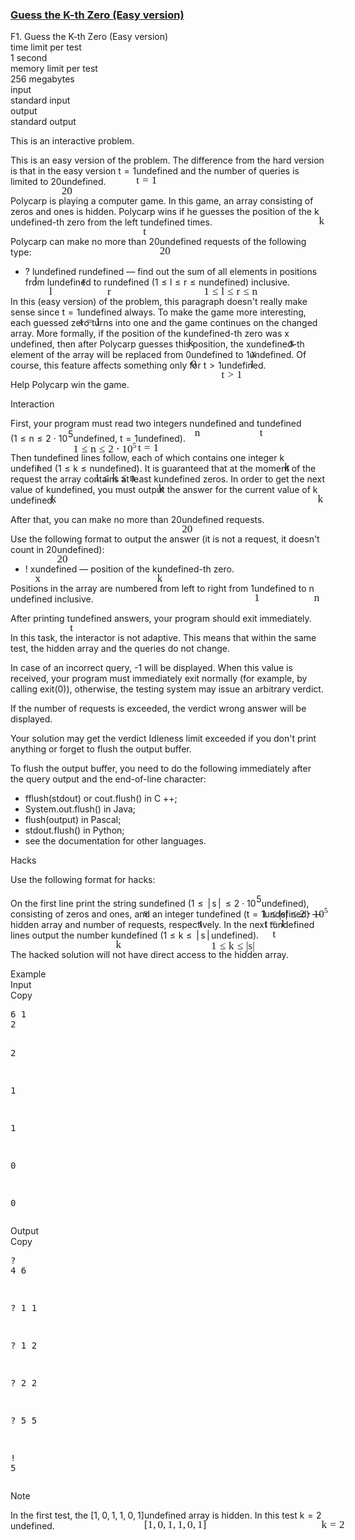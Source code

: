 <h3><a href="https://codeforces.com/contest/1520/problem/F1" target="_blank" rel="noopener noreferrer">Guess the K-th Zero (Easy version)</a></h3>
<div class="header"><div class="title">F1. Guess the K-th Zero (Easy version)</div><div class="time-limit"><div class="property-title">time limit per test</div>1 second</div><div class="memory-limit"><div class="property-title">memory limit per test</div>256 megabytes</div><div class="input-file input-standard"><div class="property-title">input</div>standard input</div><div class="output-file output-standard"><div class="property-title">output</div>standard output</div></div><div><p><span class="tex-font-style-bf">This is an interactive problem.</span></p><p><span class="tex-font-style-bf">This is an easy version of the problem. The difference from the hard version is that in the easy version <span class="MathJax_Preview" style="color: inherit;"><span class="MJXp-math" id="MJXp-Span-1"><span class="MJXp-mi MJXp-italic" id="MJXp-Span-2">t</span><span class="MJXp-mo" id="MJXp-Span-3" style="margin-left: 0.333em; margin-right: 0.333em;">=</span><span class="MJXp-mn" id="MJXp-Span-4">1</span></span></span><span class="MathJax MathJax_Processed" id="MathJax-Element-1-Frame" tabindex="0" style=""><nobr><span class="math" id="MathJax-Span-1"><span style="display: inline-block; position: relative; width: 0em; height: 0px; font-size: 122%;"><span style="position: absolute;"><span class="mrow" id="MathJax-Span-2"><span class="mi" id="MathJax-Span-3" style="font-family: MathJax_Math-italic;">t</span><span class="mo" id="MathJax-Span-4" style="font-family: MathJax_Main; padding-left: 0.296em;">=</span><span class="mn" id="MathJax-Span-5" style="font-family: MathJax_Main; padding-left: 0.296em;">1</span></span></span></span></span></nobr></span>undefined and the number of queries is limited to <span class="MathJax_Preview" style="color: inherit;"><span class="MJXp-math" id="MJXp-Span-5"><span class="MJXp-mn" id="MJXp-Span-6">20</span></span></span><span class="MathJax MathJax_Processed" id="MathJax-Element-2-Frame" tabindex="0" style=""><nobr><span class="math" id="MathJax-Span-6"><span style="display: inline-block; position: relative; width: 0em; height: 0px; font-size: 122%;"><span style="position: absolute;"><span class="mrow" id="MathJax-Span-7"><span class="mn" id="MathJax-Span-8" style="font-family: MathJax_Main;">20</span></span></span></span></span></nobr></span>undefined.</span></p><p>Polycarp is playing a computer game. In this game, an array consisting of zeros and ones is hidden. Polycarp wins if he guesses the position of the <span class="MathJax_Preview" style="color: inherit;"><span class="MJXp-math" id="MJXp-Span-7"><span class="MJXp-mi MJXp-italic" id="MJXp-Span-8">k</span></span></span><span class="MathJax MathJax_Processed" id="MathJax-Element-3-Frame" tabindex="0" style=""><nobr><span class="math" id="MathJax-Span-9"><span style="display: inline-block; position: relative; width: 0em; height: 0px; font-size: 122%;"><span style="position: absolute;"><span class="mrow" id="MathJax-Span-10"><span class="mi" id="MathJax-Span-11" style="font-family: MathJax_Math-italic;">k</span></span></span></span></span></nobr></span>undefined-th zero from the left <span class="MathJax_Preview" style="color: inherit;"><span class="MJXp-math" id="MJXp-Span-9"><span class="MJXp-mi MJXp-italic" id="MJXp-Span-10">t</span></span></span><span class="MathJax MathJax_Processed" id="MathJax-Element-4-Frame" tabindex="0" style=""><nobr><span class="math" id="MathJax-Span-12"><span style="display: inline-block; position: relative; width: 0em; height: 0px; font-size: 122%;"><span style="position: absolute;"><span class="mrow" id="MathJax-Span-13"><span class="mi" id="MathJax-Span-14" style="font-family: MathJax_Math-italic;">t</span></span></span></span></span></nobr></span>undefined times.</p><p>Polycarp can make no more than <span class="MathJax_Preview" style="color: inherit;"><span class="MJXp-math" id="MJXp-Span-11"><span class="MJXp-mn" id="MJXp-Span-12">20</span></span></span><span class="MathJax MathJax_Processed" id="MathJax-Element-5-Frame" tabindex="0" style=""><nobr><span class="math" id="MathJax-Span-15"><span style="display: inline-block; position: relative; width: 0em; height: 0px; font-size: 122%;"><span style="position: absolute;"><span class="mrow" id="MathJax-Span-16"><span class="mn" id="MathJax-Span-17" style="font-family: MathJax_Main;">20</span></span></span></span></span></nobr></span>undefined requests of the following type: </p><ul> <li> <span class="tex-font-style-tt">?</span> <span class="MathJax_Preview" style="color: inherit;"><span class="MJXp-math" id="MJXp-Span-13"><span class="MJXp-mi MJXp-italic" id="MJXp-Span-14">l</span></span></span><span class="MathJax MathJax_Processed" id="MathJax-Element-6-Frame" tabindex="0" style=""><nobr><span class="math" id="MathJax-Span-18"><span style="display: inline-block; position: relative; width: 0em; height: 0px; font-size: 122%;"><span style="position: absolute;"><span class="mrow" id="MathJax-Span-19"><span class="mi" id="MathJax-Span-20" style="font-family: MathJax_Math-italic;">l</span></span></span></span></span></nobr></span>undefined <span class="MathJax_Preview" style="color: inherit;"><span class="MJXp-math" id="MJXp-Span-15"><span class="MJXp-mi MJXp-italic" id="MJXp-Span-16">r</span></span></span><span class="MathJax MathJax_Processed" id="MathJax-Element-7-Frame" tabindex="0" style=""><nobr><span class="math" id="MathJax-Span-21"><span style="display: inline-block; position: relative; width: 0em; height: 0px; font-size: 122%;"><span style="position: absolute;"><span class="mrow" id="MathJax-Span-22"><span class="mi" id="MathJax-Span-23" style="font-family: MathJax_Math-italic;">r</span></span></span></span></span></nobr></span>undefined&nbsp;— find out the sum of all elements in positions from <span class="MathJax_Preview" style="color: inherit;"><span class="MJXp-math" id="MJXp-Span-17"><span class="MJXp-mi MJXp-italic" id="MJXp-Span-18">l</span></span></span><span class="MathJax MathJax_Processed" id="MathJax-Element-8-Frame" tabindex="0" style=""><nobr><span class="math" id="MathJax-Span-24"><span style="display: inline-block; position: relative; width: 0em; height: 0px; font-size: 122%;"><span style="position: absolute;"><span class="mrow" id="MathJax-Span-25"><span class="mi" id="MathJax-Span-26" style="font-family: MathJax_Math-italic;">l</span></span></span></span></span></nobr></span>undefined to <span class="MathJax_Preview" style="color: inherit;"><span class="MJXp-math" id="MJXp-Span-19"><span class="MJXp-mi MJXp-italic" id="MJXp-Span-20">r</span></span></span><span class="MathJax MathJax_Processed" id="MathJax-Element-9-Frame" tabindex="0" style=""><nobr><span class="math" id="MathJax-Span-27"><span style="display: inline-block; position: relative; width: 0em; height: 0px; font-size: 122%;"><span style="position: absolute;"><span class="mrow" id="MathJax-Span-28"><span class="mi" id="MathJax-Span-29" style="font-family: MathJax_Math-italic;">r</span></span></span></span></span></nobr></span>undefined (<span class="MathJax_Preview" style="color: inherit;"><span class="MJXp-math" id="MJXp-Span-21"><span class="MJXp-mn" id="MJXp-Span-22">1</span><span class="MJXp-mo" id="MJXp-Span-23" style="margin-left: 0.333em; margin-right: 0.333em;">≤</span><span class="MJXp-mi MJXp-italic" id="MJXp-Span-24">l</span><span class="MJXp-mo" id="MJXp-Span-25" style="margin-left: 0.333em; margin-right: 0.333em;">≤</span><span class="MJXp-mi MJXp-italic" id="MJXp-Span-26">r</span><span class="MJXp-mo" id="MJXp-Span-27" style="margin-left: 0.333em; margin-right: 0.333em;">≤</span><span class="MJXp-mi MJXp-italic" id="MJXp-Span-28">n</span></span></span><span class="MathJax MathJax_Processed" id="MathJax-Element-10-Frame" tabindex="0" style=""><nobr><span class="math" id="MathJax-Span-30"><span style="display: inline-block; position: relative; width: 0em; height: 0px; font-size: 122%;"><span style="position: absolute;"><span class="mrow" id="MathJax-Span-31"><span class="mn" id="MathJax-Span-32" style="font-family: MathJax_Main;">1</span><span class="mo" id="MathJax-Span-33" style="font-family: MathJax_Main; padding-left: 0.296em;">≤</span><span class="mi" id="MathJax-Span-34" style="font-family: MathJax_Math-italic; padding-left: 0.296em;">l</span><span class="mo" id="MathJax-Span-35" style="font-family: MathJax_Main; padding-left: 0.296em;">≤</span><span class="mi" id="MathJax-Span-36" style="font-family: MathJax_Math-italic; padding-left: 0.296em;">r</span><span class="mo" id="MathJax-Span-37" style="font-family: MathJax_Main; padding-left: 0.296em;">≤</span><span class="mi" id="MathJax-Span-38" style="font-family: MathJax_Math-italic; padding-left: 0.296em;">n</span></span></span></span></span></nobr></span>undefined) inclusive. </li></ul><p><span class="tex-font-style-it">In this (easy version) of the problem, this paragraph doesn't really make sense since <span class="MathJax_Preview" style="color: inherit;"><span class="MJXp-math" id="MJXp-Span-29"><span class="MJXp-mi MJXp-italic" id="MJXp-Span-30">t</span><span class="MJXp-mo" id="MJXp-Span-31" style="margin-left: 0.333em; margin-right: 0.333em;">=</span><span class="MJXp-mn" id="MJXp-Span-32">1</span></span></span><span class="MathJax MathJax_Processed" id="MathJax-Element-11-Frame" tabindex="0" style=""><nobr><span class="math" id="MathJax-Span-39"><span style="display: inline-block; position: relative; width: 0em; height: 0px; font-size: 122%;"><span style="position: absolute;"><span class="mrow" id="MathJax-Span-40"><span class="mi" id="MathJax-Span-41" style="font-family: MathJax_Math-italic;">t</span><span class="mo" id="MathJax-Span-42" style="font-family: MathJax_Main; padding-left: 0.296em;">=</span><span class="mn" id="MathJax-Span-43" style="font-family: MathJax_Main; padding-left: 0.296em;">1</span></span></span></span></span></nobr></span>undefined always.</span> To make the game more interesting, each guessed zero turns into one and the game continues on the changed array. More formally, if the position of the <span class="MathJax_Preview" style="color: inherit;"><span class="MJXp-math" id="MJXp-Span-33"><span class="MJXp-mi MJXp-italic" id="MJXp-Span-34">k</span></span></span><span class="MathJax MathJax_Processed" id="MathJax-Element-12-Frame" tabindex="0" style=""><nobr><span class="math" id="MathJax-Span-44"><span style="display: inline-block; position: relative; width: 0em; height: 0px; font-size: 122%;"><span style="position: absolute;"><span class="mrow" id="MathJax-Span-45"><span class="mi" id="MathJax-Span-46" style="font-family: MathJax_Math-italic;">k</span></span></span></span></span></nobr></span>undefined-th zero was <span class="MathJax_Preview" style="color: inherit;"><span class="MJXp-math" id="MJXp-Span-35"><span class="MJXp-mi MJXp-italic" id="MJXp-Span-36">x</span></span></span><span class="MathJax MathJax_Processed" id="MathJax-Element-13-Frame" tabindex="0" style=""><nobr><span class="math" id="MathJax-Span-47"><span style="display: inline-block; position: relative; width: 0em; height: 0px; font-size: 122%;"><span style="position: absolute;"><span class="mrow" id="MathJax-Span-48"><span class="mi" id="MathJax-Span-49" style="font-family: MathJax_Math-italic;">x</span></span></span></span></span></nobr></span>undefined, then after Polycarp guesses this position, the <span class="MathJax_Preview" style="color: inherit;"><span class="MJXp-math" id="MJXp-Span-37"><span class="MJXp-mi MJXp-italic" id="MJXp-Span-38">x</span></span></span><span class="MathJax MathJax_Processed" id="MathJax-Element-14-Frame" tabindex="0" style=""><nobr><span class="math" id="MathJax-Span-50"><span style="display: inline-block; position: relative; width: 0em; height: 0px; font-size: 122%;"><span style="position: absolute;"><span class="mrow" id="MathJax-Span-51"><span class="mi" id="MathJax-Span-52" style="font-family: MathJax_Math-italic;">x</span></span></span></span></span></nobr></span>undefined-th element of the array will be replaced from <span class="MathJax_Preview" style="color: inherit;"><span class="MJXp-math" id="MJXp-Span-39"><span class="MJXp-mn" id="MJXp-Span-40">0</span></span></span><span class="MathJax MathJax_Processed" id="MathJax-Element-15-Frame" tabindex="0" style=""><nobr><span class="math" id="MathJax-Span-53"><span style="display: inline-block; position: relative; width: 0em; height: 0px; font-size: 122%;"><span style="position: absolute;"><span class="mrow" id="MathJax-Span-54"><span class="mn" id="MathJax-Span-55" style="font-family: MathJax_Main;">0</span></span></span></span></span></nobr></span>undefined to <span class="MathJax_Preview" style="color: inherit;"><span class="MJXp-math" id="MJXp-Span-41"><span class="MJXp-mn" id="MJXp-Span-42">1</span></span></span><span class="MathJax MathJax_Processed" id="MathJax-Element-16-Frame" tabindex="0" style=""><nobr><span class="math" id="MathJax-Span-56"><span style="display: inline-block; position: relative; width: 0em; height: 0px; font-size: 122%;"><span style="position: absolute;"><span class="mrow" id="MathJax-Span-57"><span class="mn" id="MathJax-Span-58" style="font-family: MathJax_Main;">1</span></span></span></span></span></nobr></span>undefined. Of course, this feature affects something only for <span class="MathJax_Preview" style="color: inherit;"><span class="MJXp-math" id="MJXp-Span-43"><span class="MJXp-mi MJXp-italic" id="MJXp-Span-44">t</span><span class="MJXp-mo" id="MJXp-Span-45" style="margin-left: 0.333em; margin-right: 0.333em;">&gt;</span><span class="MJXp-mn" id="MJXp-Span-46">1</span></span></span><span class="MathJax MathJax_Processed" id="MathJax-Element-17-Frame" tabindex="0" style=""><nobr><span class="math" id="MathJax-Span-59"><span style="display: inline-block; position: relative; width: 0em; height: 0px; font-size: 122%;"><span style="position: absolute;"><span class="mrow" id="MathJax-Span-60"><span class="mi" id="MathJax-Span-61" style="font-family: MathJax_Math-italic;">t</span><span class="mo" id="MathJax-Span-62" style="font-family: MathJax_Main; padding-left: 0.296em;">&gt;</span><span class="mn" id="MathJax-Span-63" style="font-family: MathJax_Main; padding-left: 0.296em;">1</span></span></span></span></span></nobr></span>undefined.</p><p>Help Polycarp win the game.</p></div><div><div class="section-title">Interaction</div><p>First, your program must read two integers <span class="MathJax_Preview" style="color: inherit;"><span class="MJXp-math" id="MJXp-Span-47"><span class="MJXp-mi MJXp-italic" id="MJXp-Span-48">n</span></span></span><span class="MathJax MathJax_Processed" id="MathJax-Element-18-Frame" tabindex="0" style=""><nobr><span class="math" id="MathJax-Span-64"><span style="display: inline-block; position: relative; width: 0em; height: 0px; font-size: 122%;"><span style="position: absolute;"><span class="mrow" id="MathJax-Span-65"><span class="mi" id="MathJax-Span-66" style="font-family: MathJax_Math-italic;">n</span></span></span></span></span></nobr></span>undefined and <span class="MathJax_Preview" style="color: inherit;"><span class="MJXp-math" id="MJXp-Span-49"><span class="MJXp-mi MJXp-italic" id="MJXp-Span-50">t</span></span></span><span class="MathJax MathJax_Processed" id="MathJax-Element-19-Frame" tabindex="0" style=""><nobr><span class="math" id="MathJax-Span-67"><span style="display: inline-block; position: relative; width: 0em; height: 0px; font-size: 122%;"><span style="position: absolute;"><span class="mrow" id="MathJax-Span-68"><span class="mi" id="MathJax-Span-69" style="font-family: MathJax_Math-italic;">t</span></span></span></span></span></nobr></span>undefined (<span class="MathJax_Preview" style="color: inherit;"><span class="MJXp-math" id="MJXp-Span-51"><span class="MJXp-mn" id="MJXp-Span-52">1</span><span class="MJXp-mo" id="MJXp-Span-53" style="margin-left: 0.333em; margin-right: 0.333em;">≤</span><span class="MJXp-mi MJXp-italic" id="MJXp-Span-54">n</span><span class="MJXp-mo" id="MJXp-Span-55" style="margin-left: 0.333em; margin-right: 0.333em;">≤</span><span class="MJXp-mn" id="MJXp-Span-56">2</span><span class="MJXp-mo" id="MJXp-Span-57" style="margin-left: 0.267em; margin-right: 0.267em;">⋅</span><span class="MJXp-msubsup" id="MJXp-Span-58"><span class="MJXp-mn" id="MJXp-Span-59" style="margin-right: 0.05em;">10</span><span class="MJXp-mn MJXp-script" id="MJXp-Span-60" style="vertical-align: 0.5em;">5</span></span></span></span><span class="MathJax MathJax_Processed" id="MathJax-Element-20-Frame" tabindex="0" style=""><nobr><span class="math" id="MathJax-Span-70"><span style="display: inline-block; position: relative; width: 0em; height: 0px; font-size: 122%;"><span style="position: absolute;"><span class="mrow" id="MathJax-Span-71"><span class="mn" id="MathJax-Span-72" style="font-family: MathJax_Main;">1</span><span class="mo" id="MathJax-Span-73" style="font-family: MathJax_Main; padding-left: 0.296em;">≤</span><span class="mi" id="MathJax-Span-74" style="font-family: MathJax_Math-italic; padding-left: 0.296em;">n</span><span class="mo" id="MathJax-Span-75" style="font-family: MathJax_Main; padding-left: 0.296em;">≤</span><span class="mn" id="MathJax-Span-76" style="font-family: MathJax_Main; padding-left: 0.296em;">2</span><span class="mo" id="MathJax-Span-77" style="font-family: MathJax_Main; padding-left: 0.237em;">⋅</span><span class="msubsup" id="MathJax-Span-78" style="padding-left: 0.237em;"><span style="display: inline-block; position: relative; width: 1.408em; height: 0px;"><span style="position: absolute; clip: rect(3.165em, 1000.94em, 4.16em, -999.997em); top: -3.978em; left: 0em;"><span class="mn" id="MathJax-Span-79" style="font-family: MathJax_Main;">10</span><span style="display: inline-block; width: 0px; height: 3.984em;"></span></span><span style="position: absolute; top: -4.388em; left: 0.998em;"><span class="mn" id="MathJax-Span-80" style="font-size: 70.7%; font-family: MathJax_Main;">5</span><span style="display: inline-block; width: 0px; height: 3.984em;"></span></span></span></span></span></span></span></span></nobr></span>undefined, <span class="MathJax_Preview" style="color: inherit;"><span class="MJXp-math" id="MJXp-Span-61"><span class="MJXp-mi MJXp-italic" id="MJXp-Span-62">t</span><span class="MJXp-mo" id="MJXp-Span-63" style="margin-left: 0.333em; margin-right: 0.333em;">=</span><span class="MJXp-mn" id="MJXp-Span-64">1</span></span></span><span class="MathJax MathJax_Processed" id="MathJax-Element-21-Frame" tabindex="0" style=""><nobr><span class="math" id="MathJax-Span-81"><span style="display: inline-block; position: relative; width: 0em; height: 0px; font-size: 122%;"><span style="position: absolute;"><span class="mrow" id="MathJax-Span-82"><span class="mi" id="MathJax-Span-83" style="font-family: MathJax_Math-italic;">t</span><span class="mo" id="MathJax-Span-84" style="font-family: MathJax_Main; padding-left: 0.296em;">=</span><span class="mn" id="MathJax-Span-85" style="font-family: MathJax_Main; padding-left: 0.296em;">1</span></span></span></span></span></nobr></span>undefined).</p><p>Then <span class="MathJax_Preview" style="color: inherit;"><span class="MJXp-math" id="MJXp-Span-65"><span class="MJXp-mi MJXp-italic" id="MJXp-Span-66">t</span></span></span><span class="MathJax MathJax_Processed" id="MathJax-Element-22-Frame" tabindex="0" style=""><nobr><span class="math" id="MathJax-Span-86"><span style="display: inline-block; position: relative; width: 0em; height: 0px; font-size: 122%;"><span style="position: absolute;"><span class="mrow" id="MathJax-Span-87"><span class="mi" id="MathJax-Span-88" style="font-family: MathJax_Math-italic;">t</span></span></span></span></span></nobr></span>undefined lines follow, each of which contains one integer <span class="MathJax_Preview" style="color: inherit;"><span class="MJXp-math" id="MJXp-Span-67"><span class="MJXp-mi MJXp-italic" id="MJXp-Span-68">k</span></span></span><span class="MathJax MathJax_Processed" id="MathJax-Element-23-Frame" tabindex="0" style=""><nobr><span class="math" id="MathJax-Span-89"><span style="display: inline-block; position: relative; width: 0em; height: 0px; font-size: 122%;"><span style="position: absolute;"><span class="mrow" id="MathJax-Span-90"><span class="mi" id="MathJax-Span-91" style="font-family: MathJax_Math-italic;">k</span></span></span></span></span></nobr></span>undefined (<span class="MathJax_Preview" style="color: inherit;"><span class="MJXp-math" id="MJXp-Span-69"><span class="MJXp-mn" id="MJXp-Span-70">1</span><span class="MJXp-mo" id="MJXp-Span-71" style="margin-left: 0.333em; margin-right: 0.333em;">≤</span><span class="MJXp-mi MJXp-italic" id="MJXp-Span-72">k</span><span class="MJXp-mo" id="MJXp-Span-73" style="margin-left: 0.333em; margin-right: 0.333em;">≤</span><span class="MJXp-mi MJXp-italic" id="MJXp-Span-74">n</span></span></span><span class="MathJax MathJax_Processed" id="MathJax-Element-24-Frame" tabindex="0" style=""><nobr><span class="math" id="MathJax-Span-92"><span style="display: inline-block; position: relative; width: 0em; height: 0px; font-size: 122%;"><span style="position: absolute;"><span class="mrow" id="MathJax-Span-93"><span class="mn" id="MathJax-Span-94" style="font-family: MathJax_Main;">1</span><span class="mo" id="MathJax-Span-95" style="font-family: MathJax_Main; padding-left: 0.296em;">≤</span><span class="mi" id="MathJax-Span-96" style="font-family: MathJax_Math-italic; padding-left: 0.296em;">k</span><span class="mo" id="MathJax-Span-97" style="font-family: MathJax_Main; padding-left: 0.296em;">≤</span><span class="mi" id="MathJax-Span-98" style="font-family: MathJax_Math-italic; padding-left: 0.296em;">n</span></span></span></span></span></nobr></span>undefined). It is guaranteed that at the moment of the request the array contains at least <span class="MathJax_Preview" style="color: inherit;"><span class="MJXp-math" id="MJXp-Span-75"><span class="MJXp-mi MJXp-italic" id="MJXp-Span-76">k</span></span></span><span class="MathJax MathJax_Processed" id="MathJax-Element-25-Frame" tabindex="0" style=""><nobr><span class="math" id="MathJax-Span-99"><span style="display: inline-block; position: relative; width: 0em; height: 0px; font-size: 122%;"><span style="position: absolute;"><span class="mrow" id="MathJax-Span-100"><span class="mi" id="MathJax-Span-101" style="font-family: MathJax_Math-italic;">k</span></span></span></span></span></nobr></span>undefined zeros. In order to get the next value of <span class="MathJax_Preview" style="color: inherit;"><span class="MJXp-math" id="MJXp-Span-77"><span class="MJXp-mi MJXp-italic" id="MJXp-Span-78">k</span></span></span><span class="MathJax MathJax_Processed" id="MathJax-Element-26-Frame" tabindex="0" style=""><nobr><span class="math" id="MathJax-Span-102"><span style="display: inline-block; position: relative; width: 0em; height: 0px; font-size: 122%;"><span style="position: absolute;"><span class="mrow" id="MathJax-Span-103"><span class="mi" id="MathJax-Span-104" style="font-family: MathJax_Math-italic;">k</span></span></span></span></span></nobr></span>undefined, you must output the answer for the current value of <span class="MathJax_Preview" style="color: inherit;"><span class="MJXp-math" id="MJXp-Span-79"><span class="MJXp-mi MJXp-italic" id="MJXp-Span-80">k</span></span></span><span class="MathJax MathJax_Processed" id="MathJax-Element-27-Frame" tabindex="0" style=""><nobr><span class="math" id="MathJax-Span-105"><span style="display: inline-block; position: relative; width: 0em; height: 0px; font-size: 122%;"><span style="position: absolute;"><span class="mrow" id="MathJax-Span-106"><span class="mi" id="MathJax-Span-107" style="font-family: MathJax_Math-italic;">k</span></span></span></span></span></nobr></span>undefined.</p><p>After that, you can make no more than <span class="MathJax_Preview" style="color: inherit;"><span class="MJXp-math" id="MJXp-Span-81"><span class="MJXp-mn" id="MJXp-Span-82">20</span></span></span><span class="MathJax MathJax_Processed" id="MathJax-Element-28-Frame" tabindex="0" style=""><nobr><span class="math" id="MathJax-Span-108"><span style="display: inline-block; position: relative; width: 0em; height: 0px; font-size: 122%;"><span style="position: absolute;"><span class="mrow" id="MathJax-Span-109"><span class="mn" id="MathJax-Span-110" style="font-family: MathJax_Main;">20</span></span></span></span></span></nobr></span>undefined requests.</p><p>Use the following format to output the answer (it is not a request, it doesn't count in <span class="MathJax_Preview" style="color: inherit;"><span class="MJXp-math" id="MJXp-Span-83"><span class="MJXp-mn" id="MJXp-Span-84">20</span></span></span><span class="MathJax MathJax_Processed" id="MathJax-Element-29-Frame" tabindex="0" style=""><nobr><span class="math" id="MathJax-Span-111"><span style="display: inline-block; position: relative; width: 0em; height: 0px; font-size: 122%;"><span style="position: absolute;"><span class="mrow" id="MathJax-Span-112"><span class="mn" id="MathJax-Span-113" style="font-family: MathJax_Main;">20</span></span></span></span></span></nobr></span>undefined): </p><ul> <li> <span class="tex-font-style-tt">!</span> <span class="MathJax_Preview" style="color: inherit;"><span class="MJXp-math" id="MJXp-Span-85"><span class="MJXp-mi MJXp-italic" id="MJXp-Span-86">x</span></span></span><span class="MathJax MathJax_Processed" id="MathJax-Element-30-Frame" tabindex="0" style=""><nobr><span class="math" id="MathJax-Span-114"><span style="display: inline-block; position: relative; width: 0em; height: 0px; font-size: 122%;"><span style="position: absolute;"><span class="mrow" id="MathJax-Span-115"><span class="mi" id="MathJax-Span-116" style="font-family: MathJax_Math-italic;">x</span></span></span></span></span></nobr></span>undefined&nbsp;— position of the <span class="MathJax_Preview" style="color: inherit;"><span class="MJXp-math" id="MJXp-Span-87"><span class="MJXp-mi MJXp-italic" id="MJXp-Span-88">k</span></span></span><span class="MathJax MathJax_Processed" id="MathJax-Element-31-Frame" tabindex="0" style=""><nobr><span class="math" id="MathJax-Span-117"><span style="display: inline-block; position: relative; width: 0em; height: 0px; font-size: 122%;"><span style="position: absolute;"><span class="mrow" id="MathJax-Span-118"><span class="mi" id="MathJax-Span-119" style="font-family: MathJax_Math-italic;">k</span></span></span></span></span></nobr></span>undefined-th zero. </li></ul><p>Positions in the array are numbered from left to right from <span class="MathJax_Preview" style="color: inherit;"><span class="MJXp-math" id="MJXp-Span-89"><span class="MJXp-mn" id="MJXp-Span-90">1</span></span></span><span class="MathJax MathJax_Processed" id="MathJax-Element-32-Frame" tabindex="0" style=""><nobr><span class="math" id="MathJax-Span-120"><span style="display: inline-block; position: relative; width: 0em; height: 0px; font-size: 122%;"><span style="position: absolute;"><span class="mrow" id="MathJax-Span-121"><span class="mn" id="MathJax-Span-122" style="font-family: MathJax_Main;">1</span></span></span></span></span></nobr></span>undefined to <span class="MathJax_Preview" style="color: inherit;"><span class="MJXp-math" id="MJXp-Span-91"><span class="MJXp-mi MJXp-italic" id="MJXp-Span-92">n</span></span></span><span class="MathJax MathJax_Processed" id="MathJax-Element-33-Frame" tabindex="0" style=""><nobr><span class="math" id="MathJax-Span-123"><span style="display: inline-block; position: relative; width: 0em; height: 0px; font-size: 122%;"><span style="position: absolute;"><span class="mrow" id="MathJax-Span-124"><span class="mi" id="MathJax-Span-125" style="font-family: MathJax_Math-italic;">n</span></span></span></span></span></nobr></span>undefined inclusive.</p><p>After printing <span class="MathJax_Preview" style="color: inherit;"><span class="MJXp-math" id="MJXp-Span-93"><span class="MJXp-mi MJXp-italic" id="MJXp-Span-94">t</span></span></span><span class="MathJax MathJax_Processed" id="MathJax-Element-34-Frame" tabindex="0" style=""><nobr><span class="math" id="MathJax-Span-126"><span style="display: inline-block; position: relative; width: 0em; height: 0px; font-size: 122%;"><span style="position: absolute;"><span class="mrow" id="MathJax-Span-127"><span class="mi" id="MathJax-Span-128" style="font-family: MathJax_Math-italic;">t</span></span></span></span></span></nobr></span>undefined answers, your program should exit immediately.</p><p>In this task, the interactor is <span class="tex-font-style-bf">not adaptive</span>. This means that within the same test, the hidden array and the queries <span class="tex-font-style-bf">do not change</span>.</p><p>In case of an incorrect query, <span class="tex-font-style-tt">-1</span> will be displayed. When this value is received, your program must immediately exit normally (for example, by calling <span class="tex-font-style-tt">exit(0)</span>), otherwise, the testing system may issue an arbitrary verdict.</p><p>If the number of requests is exceeded, the verdict <span class="tex-font-style-it">wrong answer</span> will be displayed.</p><p>Your solution may get the verdict <span class="tex-font-style-it">Idleness limit exceeded</span> if you don't print anything or forget to flush the output buffer.</p><p>To flush the output buffer, you need to do the following immediately after the query output and the end-of-line character:</p><ul> <li> <span class="tex-font-style-tt">fflush(stdout)</span> or <span class="tex-font-style-tt">cout.flush()</span> in C ++; </li><li> <span class="tex-font-style-tt">System.out.flush()</span> in Java; </li><li> <span class="tex-font-style-tt">flush(output)</span> in Pascal; </li><li> <span class="tex-font-style-tt">stdout.flush()</span> in Python; </li><li> see the documentation for other languages. </li></ul><p><span class="tex-font-style-bf">Hacks</span></p><p>Use the following format for hacks:</p><p>On the first line print the string <span class="MathJax_Preview" style="color: inherit;"><span class="MJXp-math" id="MJXp-Span-95"><span class="MJXp-mi MJXp-italic" id="MJXp-Span-96">s</span></span></span><span class="MathJax MathJax_Processed" id="MathJax-Element-35-Frame" tabindex="0" style=""><nobr><span class="math" id="MathJax-Span-129"><span style="display: inline-block; position: relative; width: 0em; height: 0px; font-size: 122%;"><span style="position: absolute;"><span class="mrow" id="MathJax-Span-130"><span class="mi" id="MathJax-Span-131" style="font-family: MathJax_Math-italic;">s</span></span></span></span></span></nobr></span>undefined (<span class="MathJax_Preview" style="color: inherit;"><span class="MJXp-math" id="MJXp-Span-97"><span class="MJXp-mn" id="MJXp-Span-98">1</span><span class="MJXp-mo" id="MJXp-Span-99" style="margin-left: 0.333em; margin-right: 0.333em;">≤</span><span class="MJXp-mrow" id="MJXp-Span-100"><span class="MJXp-mo" id="MJXp-Span-101" style="margin-left: 0.167em; margin-right: 0.167em;">|</span></span><span class="MJXp-mi MJXp-italic" id="MJXp-Span-102">s</span><span class="MJXp-mrow" id="MJXp-Span-103"><span class="MJXp-mo" id="MJXp-Span-104" style="margin-left: 0.167em; margin-right: 0.167em;">|</span></span><span class="MJXp-mo" id="MJXp-Span-105" style="margin-left: 0.333em; margin-right: 0.333em;">≤</span><span class="MJXp-mn" id="MJXp-Span-106">2</span><span class="MJXp-mo" id="MJXp-Span-107" style="margin-left: 0.267em; margin-right: 0.267em;">⋅</span><span class="MJXp-msubsup" id="MJXp-Span-108"><span class="MJXp-mn" id="MJXp-Span-109" style="margin-right: 0.05em;">10</span><span class="MJXp-mn MJXp-script" id="MJXp-Span-110" style="vertical-align: 0.5em;">5</span></span></span></span><span class="MathJax MathJax_Processed" id="MathJax-Element-36-Frame" tabindex="0" style=""><nobr><span class="math" id="MathJax-Span-132"><span style="display: inline-block; position: relative; width: 0em; height: 0px; font-size: 122%;"><span style="position: absolute;"><span class="mrow" id="MathJax-Span-133"><span class="mn" id="MathJax-Span-134" style="font-family: MathJax_Main;">1</span><span class="mo" id="MathJax-Span-135" style="font-family: MathJax_Main; padding-left: 0.296em;">≤</span><span class="texatom" id="MathJax-Span-136" style="padding-left: 0.296em;"><span class="mrow" id="MathJax-Span-137"><span class="mo" id="MathJax-Span-138" style="font-family: MathJax_Main;">|</span></span></span><span class="mi" id="MathJax-Span-139" style="font-family: MathJax_Math-italic;">s</span><span class="texatom" id="MathJax-Span-140"><span class="mrow" id="MathJax-Span-141"><span class="mo" id="MathJax-Span-142" style="font-family: MathJax_Main;">|</span></span></span><span class="mo" id="MathJax-Span-143" style="font-family: MathJax_Main; padding-left: 0.296em;">≤</span><span class="mn" id="MathJax-Span-144" style="font-family: MathJax_Main; padding-left: 0.296em;">2</span><span class="mo" id="MathJax-Span-145" style="font-family: MathJax_Main; padding-left: 0.237em;">⋅</span><span class="msubsup" id="MathJax-Span-146" style="padding-left: 0.237em;"><span style="display: inline-block; position: relative; width: 1.408em; height: 0px;"><span style="position: absolute; clip: rect(3.165em, 1000.94em, 4.16em, -999.997em); top: -3.978em; left: 0em;"><span class="mn" id="MathJax-Span-147" style="font-family: MathJax_Main;">10</span><span style="display: inline-block; width: 0px; height: 3.984em;"></span></span><span style="position: absolute; top: -4.388em; left: 0.998em;"><span class="mn" id="MathJax-Span-148" style="font-size: 70.7%; font-family: MathJax_Main;">5</span><span style="display: inline-block; width: 0px; height: 3.984em;"></span></span></span></span></span></span></span></span></nobr></span>undefined), consisting of zeros and ones, and an integer <span class="MathJax_Preview" style="color: inherit;"><span class="MJXp-math" id="MJXp-Span-111"><span class="MJXp-mi MJXp-italic" id="MJXp-Span-112">t</span></span></span><span class="MathJax MathJax_Processed" id="MathJax-Element-37-Frame" tabindex="0" style=""><nobr><span class="math" id="MathJax-Span-149"><span style="display: inline-block; position: relative; width: 0em; height: 0px; font-size: 122%;"><span style="position: absolute;"><span class="mrow" id="MathJax-Span-150"><span class="mi" id="MathJax-Span-151" style="font-family: MathJax_Math-italic;">t</span></span></span></span></span></nobr></span>undefined (<span class="MathJax_Preview" style="color: inherit;"><span class="MJXp-math" id="MJXp-Span-113"><span class="MJXp-mi MJXp-italic" id="MJXp-Span-114">t</span><span class="MJXp-mo" id="MJXp-Span-115" style="margin-left: 0.333em; margin-right: 0.333em;">=</span><span class="MJXp-mn" id="MJXp-Span-116">1</span></span></span><span class="MathJax MathJax_Processed" id="MathJax-Element-38-Frame" tabindex="0" style=""><nobr><span class="math" id="MathJax-Span-152"><span style="display: inline-block; position: relative; width: 0em; height: 0px; font-size: 122%;"><span style="position: absolute;"><span class="mrow" id="MathJax-Span-153"><span class="mi" id="MathJax-Span-154" style="font-family: MathJax_Math-italic;">t</span><span class="mo" id="MathJax-Span-155" style="font-family: MathJax_Main; padding-left: 0.296em;">=</span><span class="mn" id="MathJax-Span-156" style="font-family: MathJax_Main; padding-left: 0.296em;">1</span></span></span></span></span></nobr></span>undefined)&nbsp;— hidden array and number of requests, respectively. In the next <span class="MathJax_Preview" style="color: inherit;"><span class="MJXp-math" id="MJXp-Span-117"><span class="MJXp-mi MJXp-italic" id="MJXp-Span-118">t</span></span></span><span class="MathJax MathJax_Processed" id="MathJax-Element-39-Frame" tabindex="0" style=""><nobr><span class="math" id="MathJax-Span-157"><span style="display: inline-block; position: relative; width: 0em; height: 0px; font-size: 122%;"><span style="position: absolute;"><span class="mrow" id="MathJax-Span-158"><span class="mi" id="MathJax-Span-159" style="font-family: MathJax_Math-italic;">t</span></span></span></span></span></nobr></span>undefined lines output the number <span class="MathJax_Preview" style="color: inherit;"><span class="MJXp-math" id="MJXp-Span-119"><span class="MJXp-mi MJXp-italic" id="MJXp-Span-120">k</span></span></span><span class="MathJax MathJax_Processed" id="MathJax-Element-40-Frame" tabindex="0" style=""><nobr><span class="math" id="MathJax-Span-160"><span style="display: inline-block; position: relative; width: 0em; height: 0px; font-size: 122%;"><span style="position: absolute;"><span class="mrow" id="MathJax-Span-161"><span class="mi" id="MathJax-Span-162" style="font-family: MathJax_Math-italic;">k</span></span></span></span></span></nobr></span>undefined (<span class="MathJax_Preview" style="color: inherit;"><span class="MJXp-math" id="MJXp-Span-121"><span class="MJXp-mn" id="MJXp-Span-122">1</span><span class="MJXp-mo" id="MJXp-Span-123" style="margin-left: 0.333em; margin-right: 0.333em;">≤</span><span class="MJXp-mi MJXp-italic" id="MJXp-Span-124">k</span><span class="MJXp-mo" id="MJXp-Span-125" style="margin-left: 0.333em; margin-right: 0.333em;">≤</span><span class="MJXp-mrow" id="MJXp-Span-126"><span class="MJXp-mo" id="MJXp-Span-127" style="margin-left: 0.167em; margin-right: 0.167em;">|</span></span><span class="MJXp-mi MJXp-italic" id="MJXp-Span-128">s</span><span class="MJXp-mrow" id="MJXp-Span-129"><span class="MJXp-mo" id="MJXp-Span-130" style="margin-left: 0.167em; margin-right: 0.167em;">|</span></span></span></span><span class="MathJax MathJax_Processed" id="MathJax-Element-41-Frame" tabindex="0" style=""><nobr><span class="math" id="MathJax-Span-163"><span style="display: inline-block; position: relative; width: 0em; height: 0px; font-size: 122%;"><span style="position: absolute;"><span class="mrow" id="MathJax-Span-164"><span class="mn" id="MathJax-Span-165" style="font-family: MathJax_Main;">1</span><span class="mo" id="MathJax-Span-166" style="font-family: MathJax_Main; padding-left: 0.296em;">≤</span><span class="mi" id="MathJax-Span-167" style="font-family: MathJax_Math-italic; padding-left: 0.296em;">k</span><span class="mo" id="MathJax-Span-168" style="font-family: MathJax_Main; padding-left: 0.296em;">≤</span><span class="texatom" id="MathJax-Span-169" style="padding-left: 0.296em;"><span class="mrow" id="MathJax-Span-170"><span class="mo" id="MathJax-Span-171" style="font-family: MathJax_Main;">|</span></span></span><span class="mi" id="MathJax-Span-172" style="font-family: MathJax_Math-italic;">s</span><span class="texatom" id="MathJax-Span-173"><span class="mrow" id="MathJax-Span-174"><span class="mo" id="MathJax-Span-175" style="font-family: MathJax_Main;">|</span></span></span></span></span></span></span></nobr></span>undefined).</p><p>The hacked solution will not have direct access to the hidden array.</p></div><div class="sample-tests"><div class="section-title">Example</div><div class="sample-test"><div class="input"><div class="title">Input<div title="Copy" data-clipboard-target="#id0007893625237060864" id="id000653971437258678" class="input-output-copier">Copy</div></div><pre id="id0007893625237060864">6 1
2

2

1

1

0

0</pre></div><div class="output"><div class="title">Output<div title="Copy" data-clipboard-target="#id0007184673423122145" id="id0010469235110995678" class="input-output-copier">Copy</div></div><pre id="id0007184673423122145">? 4 6

? 1 1

? 1 2

? 2 2

? 5 5

! 5</pre></div></div></div><div class="note"><div class="section-title">Note</div><p>In the first test, the <span class="MathJax_Preview" style="color: inherit;"><span class="MJXp-math" id="MJXp-Span-131"><span class="MJXp-mo" id="MJXp-Span-132" style="margin-left: 0em; margin-right: 0em;">[</span><span class="MJXp-mn" id="MJXp-Span-133">1</span><span class="MJXp-mo" id="MJXp-Span-134" style="margin-left: 0em; margin-right: 0.222em;">,</span><span class="MJXp-mn" id="MJXp-Span-135">0</span><span class="MJXp-mo" id="MJXp-Span-136" style="margin-left: 0em; margin-right: 0.222em;">,</span><span class="MJXp-mn" id="MJXp-Span-137">1</span><span class="MJXp-mo" id="MJXp-Span-138" style="margin-left: 0em; margin-right: 0.222em;">,</span><span class="MJXp-mn" id="MJXp-Span-139">1</span><span class="MJXp-mo" id="MJXp-Span-140" style="margin-left: 0em; margin-right: 0.222em;">,</span><span class="MJXp-mn" id="MJXp-Span-141">0</span><span class="MJXp-mo" id="MJXp-Span-142" style="margin-left: 0em; margin-right: 0.222em;">,</span><span class="MJXp-mn" id="MJXp-Span-143">1</span><span class="MJXp-mo" id="MJXp-Span-144" style="margin-left: 0em; margin-right: 0em;">]</span></span></span><span class="MathJax MathJax_Processed" id="MathJax-Element-42-Frame" tabindex="0" style=""><nobr><span class="math" id="MathJax-Span-176"><span style="display: inline-block; position: relative; width: 0em; height: 0px; font-size: 122%;"><span style="position: absolute;"><span class="mrow" id="MathJax-Span-177"><span class="mo" id="MathJax-Span-178" style="font-family: MathJax_Main;">[</span><span class="mn" id="MathJax-Span-179" style="font-family: MathJax_Main;">1</span><span class="mo" id="MathJax-Span-180" style="font-family: MathJax_Main;">,</span><span class="mn" id="MathJax-Span-181" style="font-family: MathJax_Main; padding-left: 0.179em;">0</span><span class="mo" id="MathJax-Span-182" style="font-family: MathJax_Main;">,</span><span class="mn" id="MathJax-Span-183" style="font-family: MathJax_Main; padding-left: 0.179em;">1</span><span class="mo" id="MathJax-Span-184" style="font-family: MathJax_Main;">,</span><span class="mn" id="MathJax-Span-185" style="font-family: MathJax_Main; padding-left: 0.179em;">1</span><span class="mo" id="MathJax-Span-186" style="font-family: MathJax_Main;">,</span><span class="mn" id="MathJax-Span-187" style="font-family: MathJax_Main; padding-left: 0.179em;">0</span><span class="mo" id="MathJax-Span-188" style="font-family: MathJax_Main;">,</span><span class="mn" id="MathJax-Span-189" style="font-family: MathJax_Main; padding-left: 0.179em;">1</span><span class="mo" id="MathJax-Span-190" style="font-family: MathJax_Main;">]</span></span></span></span></span></nobr></span>undefined array is hidden. In this test <span class="MathJax_Preview" style="color: inherit;"><span class="MJXp-math" id="MJXp-Span-145"><span class="MJXp-mi MJXp-italic" id="MJXp-Span-146">k</span><span class="MJXp-mo" id="MJXp-Span-147" style="margin-left: 0.333em; margin-right: 0.333em;">=</span><span class="MJXp-mn" id="MJXp-Span-148">2</span></span></span><span class="MathJax MathJax_Processed" id="MathJax-Element-43-Frame" tabindex="0" style=""><nobr><span class="math" id="MathJax-Span-191"><span style="display: inline-block; position: relative; width: 0em; height: 0px; font-size: 122%;"><span style="position: absolute;"><span class="mrow" id="MathJax-Span-192"><span class="mi" id="MathJax-Span-193" style="font-family: MathJax_Math-italic;">k</span><span class="mo" id="MathJax-Span-194" style="font-family: MathJax_Main; padding-left: 0.296em;">=</span><span class="mn" id="MathJax-Span-195" style="font-family: MathJax_Main; padding-left: 0.296em;">2</span></span></span></span></span></nobr></span>undefined.</p></div>